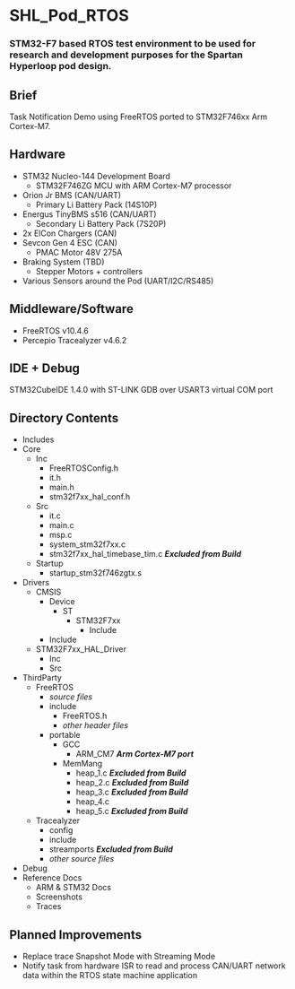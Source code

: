 # SHL_Pod_RTOS
### STM32-F7 based RTOS test environment to be used for research and development purposes for the Spartan Hyperloop pod design.

## Brief
Task Notification Demo using FreeRTOS ported to STM32F746xx Arm Cortex-M7.

## Hardware
- STM32 Nucleo-144 Development Board
	- STM32F746ZG MCU with ARM Cortex-M7 processor
- Orion Jr BMS (CAN/UART)
	- Primary Li Battery Pack (14S10P)
- Energus TinyBMS s516 (CAN/UART)
	- Secondary Li Battery Pack (7S20P)
- 2x ElCon Chargers (CAN)
- Sevcon Gen 4 ESC (CAN)
	- PMAC Motor 48V 275A
- Braking System (TBD)
	- Stepper Motors + controllers
- Various Sensors around the Pod (UART/I2C/RS485)

## Middleware/Software
- FreeRTOS v10.4.6
- Percepio Tracealyzer v4.6.2

## IDE + Debug
STM32CubeIDE 1.4.0 with ST-LINK GDB over USART3 virtual COM port

## Directory Contents
- Includes
- Core
	- Inc
		- FreeRTOSConfig.h
		- it.h
		- main.h
		- stm32f7xx_hal_conf.h
	- Src
		- it.c
		- main.c
		- msp.c
		- system_stm32f7xx.c
		- stm32f7xx_hal_timebase_tim.c ***Excluded from Build***
	- Startup
		- startup_stm32f746zgtx.s
- Drivers
	- CMSIS
		- Device
			- ST
				- STM32F7xx
					- Include
		- Include
	- STM32F7xx_HAL_Driver
		- Inc
		- Src
- ThirdParty
	- FreeRTOS
		- *source files*
		- include 
			- FreeRTOS.h
			- *other header files*
		- portable
			- GCC
				- ARM_CM7 ***Arm Cortex-M7 port***
			- MemMang
				- heap_1.c ***Excluded from Build***
				- heap_2.c ***Excluded from Build***
				- heap_3.c ***Excluded from Build***
				- heap_4.c
				- heap_5.c ***Excluded from Build***
	- Tracealyzer
		- config
		- include
		- streamports ***Excluded from Build***
		- *other source files*
- Debug
- Reference Docs
	- ARM & STM32 Docs
	- Screenshots
	- Traces

## Planned Improvements
- Replace trace Snapshot Mode with Streaming Mode
- Notify task from hardware ISR to read and process CAN/UART network data within the RTOS state machine application
